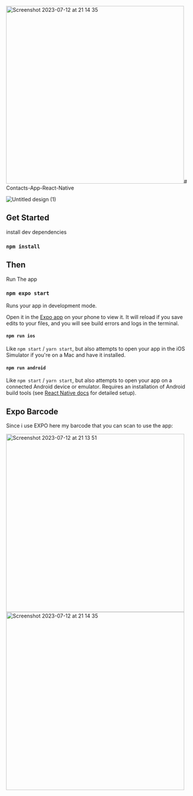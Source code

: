 <img width="483" alt="Screenshot 2023-07-12 at 21 14 35" src="https://github.com/boogerjosh/Josua-Simatupang-Apptest/assets/94213206/41e76c5e-ec56-4cb6-b4f3-29e2b206e392"># Contacts-App-React-Native

![Untitled design (1)](https://github.com/boogerjosh/Josua-Simatupang-Apptest/assets/94213206/eed44685-0606-4e95-ae65-9123d201f08d)

## Get Started

install dev dependencies

### `npm install`

## Then

Run The app

### `npm expo start`

Runs your app in development mode.

Open it in the [Expo app](https://expo.io) on your phone to view it. It will reload if you save edits to your files, and you will see build errors and logs in the terminal.

#### `npm run ios`

Like `npm start` / `yarn start`, but also attempts to open your app in the iOS Simulator if you're on a Mac and have it installed.

#### `npm run android`

Like `npm start` / `yarn start`, but also attempts to open your app on a connected Android device or emulator. Requires an installation of Android build tools (see [React Native docs](https://facebook.github.io/react-native/docs/getting-started.html) for detailed setup).

## Expo Barcode 

Since i use EXPO here my barcode that you can scan to use the app:

<img width="484" alt="Screenshot 2023-07-12 at 21 13 51" src="https://github.com/boogerjosh/Josua-Simatupang-Apptest/assets/94213206/2e07a303-1d10-4b0c-9d14-74c2a8c1bfe1">
<img width="484" alt="Screenshot 2023-07-12 at 21 14 35" src="https://github.com/boogerjosh/Josua-Simatupang-Apptest/assets/94213206/503a2e19-de0e-4114-a39c-2069c36fa22c">









